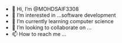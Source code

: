 - 👋 Hi, I’m @MOHDSAIF3308
- 👀 I’m interested in ...software development
- 🌱 I’m currently learning computer science 
- 💞️ I’m looking to collaborate on ...
- 📫 How to reach me ...

<!---
MOHDSAIF3308/MOHDSAIF3308 is a ✨ special ✨ repository because its `README.md` (this file) appears on your GitHub profile.
You can click the Preview link to take a look at your changes.
--->

